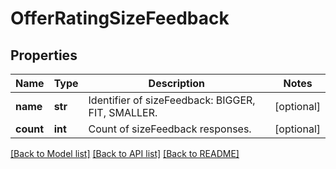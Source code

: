 # OfferRatingSizeFeedback

## Properties
Name | Type | Description | Notes
------------ | ------------- | ------------- | -------------
**name** | **str** | Identifier of sizeFeedback: BIGGER, FIT, SMALLER. | [optional] 
**count** | **int** | Count of sizeFeedback responses. | [optional] 

[[Back to Model list]](../README.md#documentation-for-models) [[Back to API list]](../README.md#documentation-for-api-endpoints) [[Back to README]](../README.md)



